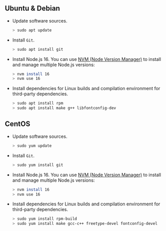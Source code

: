 ## Ubuntu & Debian

- Update software sources.

    ```Bash
    > sudo apt update
    ```

- Install `Git`.

    ```Bash
    > sudo apt install git
    ```

- Install Node.js 16. You can use [NVM (Node Version Manager)](https://github.com/nvm-sh/nvm) to install and manage multiple Node.js versions:

    ```Bash
    > nvm install 16
    > nvm use 16
    ```

- Install dependencies for Linux builds and compilation environment for third-party dependencies.

    ```Bash
    > sudo apt install rpm
    > sudo apt install make g++ libfontconfig-dev
    ```

## CentOS

- Update software sources.

    ```Bash
    > sudo yum update
    ```

- Install `Git`.

    ```Bash
    > sudo yum install git
    ```

- Install Node.js 16. You can use [NVM (Node Version Manager)](https://github.com/nvm-sh/nvm) to install and manage multiple Node.js versions:

    ```Bash
    > nvm install 16
    > nvm use 16
    ```

- Install dependencies for Linux builds and compilation environment for third-party dependencies.

    ```Bash
    > sudo yum install rpm-build
    > sudo yum install make gcc-c++ freetype-devel fontconfig-devel
    ```

